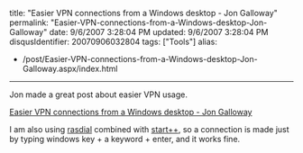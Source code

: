 title: "Easier VPN connections from a Windows desktop - Jon Galloway"
permalink: "Easier-VPN-connections-from-a-Windows-desktop-Jon-Galloway"
date: 9/6/2007 3:28:04 PM
updated: 9/6/2007 3:28:04 PM
disqusIdentifier: 20070906032804
tags: ["Tools"]
alias:
 - /post/Easier-VPN-connections-from-a-Windows-desktop-Jon-Galloway.aspx/index.html
---
Jon made a great post about easier VPN usage.

[Easier VPN connections from a Windows desktop - Jon Galloway](http://weblogs.asp.net/jgalloway/archive/2007/09/05/easier-vpn-connections-from-a-windows-desktop.aspx?CommentPosted=true#commentmessage) 
<!-- more -->

I am also using [rasdial](http://technet2.microsoft.com/windowsserver/en/library/68a62545-eb17-4ebb-9067-baa17c456fd61033.mspx?mfr=true) combined with [start++](http://brandontools.com/content/StartPlusPlus.aspx), so a connection is made just by typing windows key + a keyword + enter, and it works fine.
